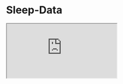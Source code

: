 # Sleep-Data

<iframe src="https://docs.google.com/spreadsheets/d/1ZlabR2E9oa9z-517Mo7fLoPPB6alBs-aQTQ8pKujW40/pubhtml?gid=0&amp;single=true&amp;widget=true&amp;headers=false"></iframe>
